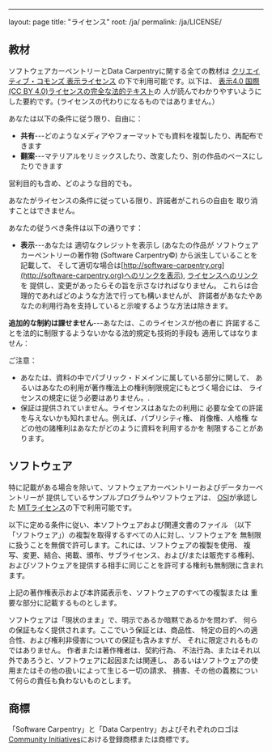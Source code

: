 ---
layout: page
title: "ライセンス"
root: /ja/
permalink: /ja/LICENSE/

## 教材

ソフトウェアカーペントリーとData Carpentryに関する全ての教材は
[クリエイティブ・コモンズ 表示ライセンス](https://creativecommons.org/licenses/by/4.0/deed.ja)
の下で利用可能です。以下は、
[表示4.0 国際(CC BY 4.0)ライセンスの完全な法的テキスト](https://creativecommons.org/licenses/by/4.0/legalcode.ja)の
人が読んでわかりやすいようにした要約です。(ライセンスの代わりになるものではありません。）

あなたは以下の条件に従う限り、自由に：

* **共有**---どのようなメディアやフォーマットでも資料を複製したり、再配布できます
* **翻案**---マテリアルをリミックスしたり、改変したり、別の作品のベースにしたりできます


営利目的も含め、どのような目的でも。

あなたがライセンスの条件に従っている限り、許諾者がこれらの自由を
取り消すことはできません。

あなたの従うべき条件は以下の通りです：

* **表示**---あなたは 適切なクレジットを表示し (あなたの作品が
  ソフトウェアカーペントリーの著作物 (Software Carpentry©) から派生していることを記載して、
  そして適切な場合は[http://software-carpentry.org](http://software-carpentry.org)へのリンクを表示), 
  [ライセンスへのリンク](https://creativecommons.org/licenses/by/4.0/deed.ja)を
  提供し、変更があったらその旨を示さなければなりません。
  これらは合理的であればどのような方法で行っても構いませんが、
  許諾者があなたやあなたの利用行為を支持していると示唆するような方法は除きます。

**追加的な制約は課せません**---あなたは、このライセンスが他の者に
許諾することを法的に制限するようないかなる法的規定も技術的手段も
適用してはなりません：

ご注意：

* あなたは、資料の中でパブリック・ドメインに属している部分に関して、
  あるいはあなたの利用が著作権法上の権利制限規定にもとづく場合には、
  ライセンスの規定に従う必要はありません。.
* 保証は提供されていません。ライセンスはあなたの利用に
  必要な全ての許諾を与えないかも知れません。例えば、パブリシティ権、
  肖像権、人格権 などの他の諸権利はあなたがどのように資料を利用するかを
制限することがあります。

## ソフトウェア

特に記載がある場合を除いて、ソフトウェアカーペントリーおよびデータカーペントリーが
提供しているサンプルプログラムやソフトウェアは、
[OSI][osi]が承認した
[MITライセンス](https://ja.osdn.net/projects/opensource/wiki/licenses%2FMIT_license)の下で利用可能です。

以下に定める条件に従い、本ソフトウェアおよび関連文書のファイル
（以下「ソフトウェア」）の複製を取得するすべての人に対し、ソフトウェアを
無制限に扱うことを無償で許可します。これには、ソフトウェアの複製を使用、
複写、変更、結合、掲載、頒布、サブライセンス、および/または販売する権利、
およびソフトウェアを提供する相手に同じことを許可する権利も無制限に含まれます。

上記の著作権表示および本許諾表示を、ソフトウェアのすべての複製または
重要な部分に記載するものとします。

ソフトウェアは「現状のまま」で、明示であるか暗黙であるかを問わず、
何らの保証もなく提供されます。ここでいう保証とは、商品性、
特定の目的への適合性、および権利非侵害についての保証も含みますが、
それに限定されるものではありません。 作者または著作権者は、契約行為、
不法行為、またはそれ以外であろうと、ソフトウェアに起因または関連し、
あるいはソフトウェアの使用またはその他の扱いによって生じる一切の請求、
損害、その他の義務について何らの責任も負わないものとします。

## 商標

「Software Carpentry」と「Data Carpentry」およびそれぞれのロゴは[Community
Initiatives][CI]における登録商標または商標です。

[cc-by-human]: https://creativecommons.org/licenses/by/4.0/
[cc-by-legal]: https://creativecommons.org/licenses/by/4.0/legalcode
[mit-license]: https://opensource.org/licenses/mit-license.html
[ci]: http://communityin.org/
[osi]: https://opensource.org
[osg]: https://opensource.jp

